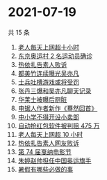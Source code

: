 # 2021-07-19

共 15 条

<!-- BEGIN ZHIHUSEARCH -->
<!-- 最后更新时间 Mon Jul 19 2021 21:18:08 GMT+0800 (China Standard Time) -->
1. [老人每天上网超十小时](https://www.zhihu.com/search?q=老人网瘾)
1. [东京奥运村 2 名运动员确诊](https://www.zhihu.com/search?q=东京奥运村确诊)
1. [热依扎告素人败诉](https://www.zhihu.com/search?q=热依扎败诉)
1. [都美竹连续曝光吴亦凡](https://www.zhihu.com/search?q=吴亦凡)
1. [士兵吐槽游戏或将受罚](https://www.zhihu.com/search?q=战争雷霆)
1. [张丹三爆和吴亦凡聊天记录](https://www.zhihu.com/search?q=张丹三)
1. [华莱士被曝后厨脏](https://www.zhihu.com/search?q=华莱士)
1. [电锯人作者新作《蓦然回首》](https://www.zhihu.com/search?q=藤本树)
1. [中小学不得开设小卖部](https://www.zhihu.com/search?q=小卖部)
1. [自动抢红包软件被判赔 475 万](https://www.zhihu.com/search?q=微信自动抢红包)
1. [老人每天上网超 10 小时](https://www.zhihu.com/search?q=老人网瘾)
1. [热依扎告素人网友败诉](https://www.zhihu.com/search?q=热依扎败诉)
1. [第 74 届戛纳电影节](https://www.zhihu.com/search?q=戛纳电影节)
1. [朱婷赵帅担任中国奥运旗手](https://www.zhihu.com/search?q=中国奥运旗手)
1. [暑假有哪些必做的事](https://www.zhihu.com/search?q=考后黄金一夏)
<!-- END ZHIHUSEARCH -->
